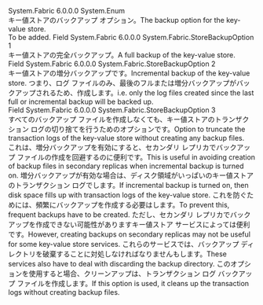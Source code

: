 <Type Name="StoreBackupOption" FullName="System.Fabric.StoreBackupOption">
  <TypeSignature Language="C#" Value="public enum StoreBackupOption" />
  <TypeSignature Language="ILAsm" Value=".class public auto ansi sealed StoreBackupOption extends System.Enum" />
  <TypeSignature Language="DocId" Value="T:System.Fabric.StoreBackupOption" />
  <TypeSignature Language="VB.NET" Value="Public Enum StoreBackupOption" />
  <TypeSignature Language="F#" Value="type StoreBackupOption = " />
  <AssemblyInfo>
    <AssemblyName>System.Fabric</AssemblyName>
    <AssemblyVersion>6.0.0.0</AssemblyVersion>
  </AssemblyInfo>
  <Base>
    <BaseTypeName>System.Enum</BaseTypeName>
  </Base>
  <Docs>
    <summary>
      <para>
            <span data-ttu-id="07e13-101">キー値ストアのバックアップ オプション。</span><span class="sxs-lookup"><span data-stu-id="07e13-101">The backup option for the key-value store.</span></span>
            </para>
    </summary>
    <remarks>To be added.</remarks>
  </Docs>
  <Members>
    <Member MemberName="Full">
      <MemberSignature Language="C#" Value="Full" />
      <MemberSignature Language="ILAsm" Value=".field public static literal valuetype System.Fabric.StoreBackupOption Full = int32(1)" />
      <MemberSignature Language="DocId" Value="F:System.Fabric.StoreBackupOption.Full" />
      <MemberSignature Language="VB.NET" Value="Full" />
      <MemberSignature Language="F#" Value="Full = 1" Usage="System.Fabric.StoreBackupOption.Full" />
      <MemberType>Field</MemberType>
      <AssemblyInfo>
        <AssemblyName>System.Fabric</AssemblyName>
        <AssemblyVersion>6.0.0.0</AssemblyVersion>
      </AssemblyInfo>
      <ReturnValue>
        <ReturnType>System.Fabric.StoreBackupOption</ReturnType>
      </ReturnValue>
      <MemberValue>1</MemberValue>
      <Docs>
        <summary>
          <para>
            <span data-ttu-id="07e13-102">キー値ストアの完全バックアップ。</span><span class="sxs-lookup"><span data-stu-id="07e13-102">A full backup of the key-value store.</span></span>
            </para>
        </summary>
      </Docs>
    </Member>
    <Member MemberName="Incremental">
      <MemberSignature Language="C#" Value="Incremental" />
      <MemberSignature Language="ILAsm" Value=".field public static literal valuetype System.Fabric.StoreBackupOption Incremental = int32(2)" />
      <MemberSignature Language="DocId" Value="F:System.Fabric.StoreBackupOption.Incremental" />
      <MemberSignature Language="VB.NET" Value="Incremental" />
      <MemberSignature Language="F#" Value="Incremental = 2" Usage="System.Fabric.StoreBackupOption.Incremental" />
      <MemberType>Field</MemberType>
      <AssemblyInfo>
        <AssemblyName>System.Fabric</AssemblyName>
        <AssemblyVersion>6.0.0.0</AssemblyVersion>
      </AssemblyInfo>
      <ReturnValue>
        <ReturnType>System.Fabric.StoreBackupOption</ReturnType>
      </ReturnValue>
      <MemberValue>2</MemberValue>
      <Docs>
        <summary>
          <para>
            <span data-ttu-id="07e13-103">キー値ストアの増分バックアップです。</span><span class="sxs-lookup"><span data-stu-id="07e13-103">Incremental backup of the key-value store.</span></span> <span data-ttu-id="07e13-104">つまり、ログ ファイルのみ、最後のフルまたは増分バックアップがバックアップされるため、作成します。</span><span class="sxs-lookup"><span data-stu-id="07e13-104">i.e. only the log files created since the last full or incremental backup will be backed up.</span></span>
            </para>
        </summary>
      </Docs>
    </Member>
    <Member MemberName="TruncateLogsOnly">
      <MemberSignature Language="C#" Value="TruncateLogsOnly" />
      <MemberSignature Language="ILAsm" Value=".field public static literal valuetype System.Fabric.StoreBackupOption TruncateLogsOnly = int32(3)" />
      <MemberSignature Language="DocId" Value="F:System.Fabric.StoreBackupOption.TruncateLogsOnly" />
      <MemberSignature Language="VB.NET" Value="TruncateLogsOnly" />
      <MemberSignature Language="F#" Value="TruncateLogsOnly = 3" Usage="System.Fabric.StoreBackupOption.TruncateLogsOnly" />
      <MemberType>Field</MemberType>
      <AssemblyInfo>
        <AssemblyName>System.Fabric</AssemblyName>
        <AssemblyVersion>6.0.0.0</AssemblyVersion>
      </AssemblyInfo>
      <ReturnValue>
        <ReturnType>System.Fabric.StoreBackupOption</ReturnType>
      </ReturnValue>
      <MemberValue>3</MemberValue>
      <Docs>
        <summary>
          <para>
            <span data-ttu-id="07e13-105">すべてのバックアップ ファイルを作成しなくても、キー値ストアのトランザクション ログの切り捨てを行うためのオプションです。</span><span class="sxs-lookup"><span data-stu-id="07e13-105">Option to truncate the transaction logs of the key-value store without creating any backup files.</span></span>        
            </para>
        </summary>
        <remarks>
            <span data-ttu-id="07e13-106">これは、増分バックアップを有効にすると、セカンダリ レプリカでバックアップ ファイルの作成を回避するのに便利です。</span><span class="sxs-lookup"><span data-stu-id="07e13-106">This is useful in avoiding creation of backup files in secondary replicas when incremental backup is turned on.</span></span>
            <span data-ttu-id="07e13-107">増分バックアップが有効な場合は、ディスク領域がいっぱいのキー値ストアのトランザクション ログでします。</span><span class="sxs-lookup"><span data-stu-id="07e13-107">If incremental backup is turned on, then disk space fills up with transaction logs of the key-value store.</span></span>
            <span data-ttu-id="07e13-108">これを防ぐためには、頻繁にバックアップを作成する必要はします。</span><span class="sxs-lookup"><span data-stu-id="07e13-108">To prevent this, frequent backups have to be created.</span></span> <span data-ttu-id="07e13-109">ただし、セカンダリ レプリカでバックアップを作成できない可能性がありますキー値ストア サービスによっては便利です。</span><span class="sxs-lookup"><span data-stu-id="07e13-109">However, creating backups on secondary replicas may not be useful for some key-value store services.</span></span> <span data-ttu-id="07e13-110">これらのサービスでは、バックアップ ディレクトリを破棄することに対処しなければなりませんもします。</span><span class="sxs-lookup"><span data-stu-id="07e13-110">These services also have to deal with discarding the backup directory.</span></span> <span data-ttu-id="07e13-111">このオプションを使用すると場合、クリーンアップは、トランザクション ログ バックアップ ファイルを作成します。</span><span class="sxs-lookup"><span data-stu-id="07e13-111">If this option is used, it cleans up the transaction logs without creating backup files.</span></span>
            </remarks>
      </Docs>
    </Member>
  </Members>
</Type>